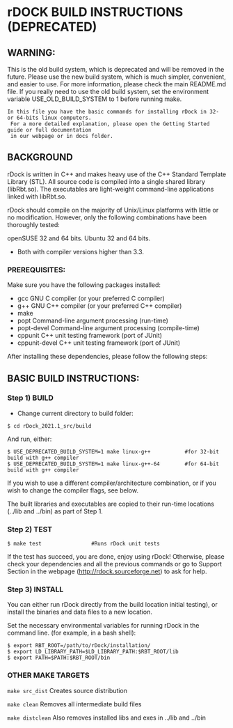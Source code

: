 # rDOCK BUILD INSTRUCTIONS (DEPRECATED)

## WARNING:

This is the old build system, which is deprecated and will be removed in the future.
Please use the new build system, which is much simpler, convenient, and easier to use.
For more information, please check the main README.md file.
If you really need to use the old build system, set the environment variable USE_OLD_BUILD_SYSTEM to 1 before running make.

```
In this file you have the basic commands for installing rDock in 32- or 64-bits linux computers.
 For a more detailed explanation, please open the Getting Started guide or full documentation 
 in our webpage or in docs folder.
```

## BACKGROUND

rDock is written in C++ and makes heavy use of the C++ Standard Template Library (STL).
All source code is compiled into a single shared library (libRbt.so).
The executables are light-weight command-line applications linked with libRbt.so.

rDock should compile on the majority of Unix/Linux platforms with little or no
modification. However, only the following combinations have been thoroughly
tested:

openSUSE 32 and 64 bits.
Ubuntu 32 and 64 bits.
*  Both with compiler versions higher than 3.3.


### PREREQUISITES:

Make sure you have the following packages installed:

*  gcc		GNU C compiler (or your preferred C compiler)
*  g++		GNU C++ compiler (or your preferred C++ compiler)
*  make
*  popt		Command-line argument processing (run-time)
*  popt-devel	Command-line argument processing (compile-time)
*  cppunit		C++ unit testing framework (port of JUnit)
*  cppunit-devel		C++ unit testing framework (port of JUnit)

After installing these dependencies, please follow the following steps:

## BASIC BUILD INSTRUCTIONS:

### Step 1) BUILD

* Change current directory to build folder:
```
$ cd rDock_2021.1_src/build
```
And run, either:

```
$ USE_DEPRECATED_BUILD_SYSTEM=1 make linux-g++           #for 32-bit build with g++ compiler
$ USE_DEPRECATED_BUILD_SYSTEM=1 make linux-g++-64        #for 64-bit build with g++ compiler
```

If you wish to use a different compiler/architecture combination, or if you wish to
change the compiler flags, see below.

The built libraries and executables are copied to their run-time locations
(../lib and ../bin) as part of Step 1.

### Step 2) TEST

```
$ make test                #Runs rDock unit tests
```

If the test has succeed, you are done, enjoy using rDock!
Otherwise, please check your dependencies and all the previous commands or go to 
Support Section in the webpage (http://rdock.sourceforge.net) to ask for help.

### Step 3) INSTALL

You can either run rDock directly from the build location initial testing), or 
install the binaries and data files to a new location.

Set the necessary environmental variables for running rDock in the command line.
(for example, in a bash shell):

```
$ export RBT_ROOT=/path/to/rDock/installation/
$ export LD_LIBRARY_PATH=$LD_LIBRARY_PATH:$RBT_ROOT/lib
$ export PATH=$PATH:$RBT_ROOT/bin
```

### OTHER MAKE TARGETS

`make src_dist` 		Creates source distribution

`make clean`              Removes all intermediate build files

`make distclean`         Also removes installed libs and exes in ../lib and ../bin

